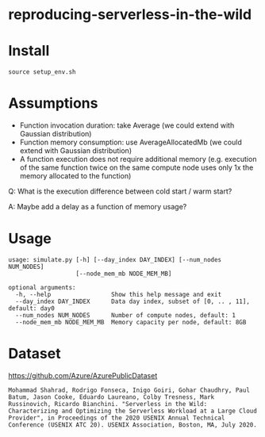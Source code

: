 # reproducing-serverless-in-the-wild

# Install
```
source setup_env.sh
```

# Assumptions
- Function invocation duration: take Average (we could extend with Gaussian distribution)
- Function memory consumption: use AverageAllocatedMb (we could extend with Gaussian distribution)
- A function execution does not require additional memory (e.g. execution of the same function twice on the same compute node uses only 1x the memory allocated to the function)

Q: What is the execution difference between cold start / warm start?

A: Maybe add a delay as a function of memory usage?


# Usage
```
usage: simulate.py [-h] [--day_index DAY_INDEX] [--num_nodes NUM_NODES]
                   [--node_mem_mb NODE_MEM_MB]

optional arguments:
  -h, --help                 Show this help message and exit
  --day_index DAY_INDEX      Data day index, subset of [0, .. , 11], default: day0
  --num_nodes NUM_NODES      Number of compute nodes, default: 1
  --node_mem_mb NODE_MEM_MB  Memory capacity per node, default: 8GB
```



# Dataset

https://github.com/Azure/AzurePublicDataset

`Mohammad Shahrad, Rodrigo Fonseca, Inigo Goiri, Gohar Chaudhry, Paul Batum, Jason Cooke, Eduardo Laureano, Colby Tresness, Mark Russinovich, Ricardo Bianchini. "Serverless in the Wild: Characterizing and Optimizing the Serverless Workload at a Large Cloud Provider", in Proceedings of the 2020 USENIX Annual Technical Conference (USENIX ATC 20). USENIX Association, Boston, MA, July 2020.`